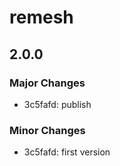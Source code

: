 # remesh

## 2.0.0

### Major Changes

- 3c5fafd: publish

### Minor Changes

- 3c5fafd: first version

